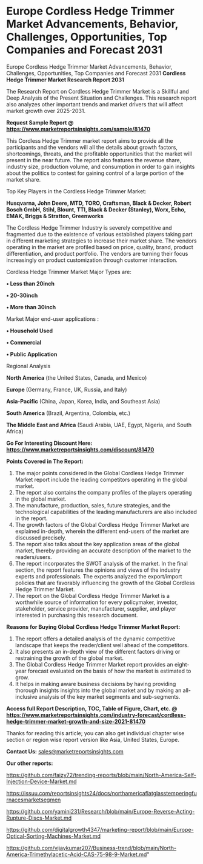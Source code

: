 # Europe Cordless Hedge Trimmer Market Advancements, Behavior, Challenges, Opportunities, Top Companies and Forecast 2031
Europe Cordless Hedge Trimmer Market Advancements, Behavior, Challenges, Opportunities, Top Companies and Forecast 2031
<strong>Cordless Hedge Trimmer Market Research Report 2031</strong>

The Research Report on Cordless Hedge Trimmer Market is a Skillful and Deep Analysis of the Present Situation and Challenges. This research report also analyzes other important trends and market drivers that will affect market growth over 2025-2031.

<strong>Request Sample Report @ <a href=https://www.marketreportsinsights.com/sample/81470>https://www.marketreportsinsights.com/sample/81470</a></strong>

This Cordless Hedge Trimmer market report aims to provide all the participants and the vendors will all the details about growth factors, shortcomings, threats, and the profitable opportunities that the market will present in the near future. The report also features the revenue share, industry size, production volume, and consumption in order to gain insights about the politics to contest for gaining control of a large portion of the market share.

Top Key Players in the Cordless Hedge Trimmer Market:

<strong>Husqvarna, John Deere, MTD, TORO, Craftsman, Black & Decker, Robert Bosch GmbH, Stihl, Blount, TTI, Black & Decker (Stanley), Worx, Echo, EMAK, Briggs & Stratton, Greenworks</strong>

The Cordless Hedge Trimmer Industry is severely competitive and fragmented due to the existence of various established players taking part in different marketing strategies to increase their market share. The vendors operating in the market are profiled based on price, quality, brand, product differentiation, and product portfolio. The vendors are turning their focus increasingly on product customization through customer interaction.

Cordless Hedge Trimmer Market Major Types are:

<strong>• Less than 20inch

• 20-30inch

• More than 30inch</strong>

Market Major end-user applications :

<strong>• Household Used

• Commercial

• Public Application</strong>

Regional Analysis

</u><strong><b>North America</b></strong> (the United States, Canada, and Mexico)

<strong><b>Europe </b></strong>(Germany, France, UK, Russia, and Italy)

<strong><b>Asia-Pacific</b></strong> (China, Japan, Korea, India, and Southeast Asia)

<strong><b>South America</b></strong> (Brazil, Argentina, Colombia, etc.)

<strong><b>The Middle East and Africa</b></strong> (Saudi Arabia, UAE, Egypt, Nigeria, and South Africa)

<strong>Go For Interesting Discount Here: <a href=https://www.marketreportsinsights.com/discount/81470>https://www.marketreportsinsights.com/discount/81470</a></strong>

<strong>Points Covered in The Report:</strong>
<ol>
  <li>The major points considered in the Global Cordless Hedge Trimmer Market report include the leading competitors operating in the global market.</li>
  <li>The report also contains the company profiles of the players operating in the global market.</li>
  <li>The manufacture, production, sales, future strategies, and the technological capabilities of the leading manufacturers are also included in the report.</li>
  <li>The growth factors of the Global Cordless Hedge Trimmer Market are explained in-depth, wherein the different end-users of the market are discussed precisely.</li>
  <li>The report also talks about the key application areas of the global market, thereby providing an accurate description of the market to the readers/users.</li>
  <li>The report incorporates the SWOT analysis of the market. In the final section, the report features the opinions and views of the industry experts and professionals. The experts analyzed the export/import policies that are favorably influencing the growth of the Global Cordless Hedge Trimmer Market.</li>
  <li>The report on the Global Cordless Hedge Trimmer Market is a worthwhile source of information for every policymaker, investor, stakeholder, service provider, manufacturer, supplier, and player interested in purchasing this research document.</li>
</ol>
<strong>Reasons for Buying Global Cordless Hedge Trimmer Market Report:</strong>

<ol>
  <li>The report offers a detailed analysis of the dynamic competitive landscape that keeps the reader/client well ahead of the competitors.</li>
  <li>It also presents an in-depth view of the different factors driving or restraining the growth of the global market.</li>
  <li>The Global Cordless Hedge Trimmer Market report provides an eight-year forecast evaluated on the basis of how the market is estimated to grow.</li>
  <li>It helps in making aware business decisions by having providing thorough insights insights into the global market and by making an all-inclusive analysis of the key market segments and sub-segments.</li>
</ol>
<strong>Access full Report Description, TOC, Table of Figure, Chart, etc. @ <a href=https://www.marketreportsinsights.com/industry-forecast/cordless-hedge-trimmer-market-growth-and-size-2021-81470>https://www.marketreportsinsights.com/industry-forecast/cordless-hedge-trimmer-market-growth-and-size-2021-81470</a></strong>


Thanks for reading this article; you can also get individual chapter wise section or region wise report version like Asia, United States, Europe.

<strong>Contact Us:</strong>
sales@marketreportsinsights.com

<strong>Our other reports:</strong>

<a href=https://github.com/faizy72/trending-reports/blob/main/North-America-Self-Injection-Device-Market.md>https://github.com/faizy72/trending-reports/blob/main/North-America-Self-Injection-Device-Market.md</a>

<a href=https://issuu.com/reportsinsights24/docs/northamericaflatglasstemperingfurnacesmarketsegmen>https://issuu.com/reportsinsights24/docs/northamericaflatglasstemperingfurnacesmarketsegmen</a>

<a href=https://github.com/yamini231/Research/blob/main/Europe-Reverse-Acting-Rupture-Discs-Market.md>https://github.com/yamini231/Research/blob/main/Europe-Reverse-Acting-Rupture-Discs-Market.md</a>

<a href=https://github.com/digitalgrowth4347/marketing-report/blob/main/Europe-Optical-Sorting-Machines-Market.md>https://github.com/digitalgrowth4347/marketing-report/blob/main/Europe-Optical-Sorting-Machines-Market.md</a>

<a href=https://github.com/vijaykumar207/Business-trend/blob/main/North-America-Trimethylacetic-Acid-CAS-75-98-9-Market.md>https://github.com/vijaykumar207/Business-trend/blob/main/North-America-Trimethylacetic-Acid-CAS-75-98-9-Market.md</a>"
